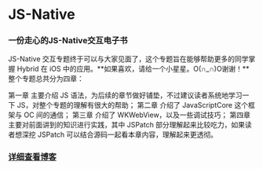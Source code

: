 # JS-Native

### 一份走心的JS-Native交互电子书

JS-Native 交互专题终于可以与大家见面了，这个专题旨在能够帮助更多的同学掌握 Hybrid 在 iOS 中的应用。**如果喜欢，请给一个小星星。O(∩_∩)O谢谢！**整个专题总共分为四章：

第一章 主要介绍 JS 语法，为后续的章节做好铺垫，不过建议读者系统地学习一下 JS，对整个专题的理解有很大的帮助；
第二章 介绍了 JavaScriptCore 这个框架与 OC 间的通信；
第三章 介绍了 WKWebView，以及一些调试技巧；
第四章 主要对前面讲到的知识进行实践，其中 JSPatch 部分理解起来比较吃力，如果读者想深挖 JSPatch 可以结合源码一起看本章内容，理解起来更透彻。

### [详细查看博客](https://blog.csdn.net/u010960265/article/details/83029774)
